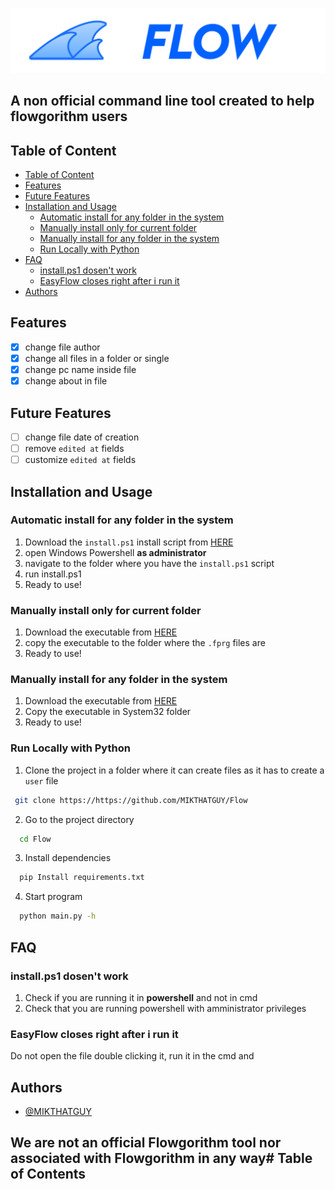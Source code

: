![Logo](https://raw.githubusercontent.com/MIKTHATGUY/Flow/main/Logo.svg)

## A non official command line tool created to help flowgorithm users

## Table of Content

- [Table of Content](#table-of-content)
- [Features](#features)
- [Future Features](#future-features)
- [Installation and Usage](#installation-and-usage)
  - [Automatic install for any folder in the system](#automatic-install-for-any-folder-in-the-system)
  - [Manually install only for current folder](#manually-install-only-for-current-folder)
  - [Manually install for any folder in the system](#manually-install-for-any-folder-in-the-system)
  - [Run Locally with Python](#run-locally-with-python)
- [FAQ](#faq)
  - [install.ps1 dosen't work](#installps1-dosent-work)
  - [EasyFlow closes right after i run it](#easyflow-closes-right-after-i-run-it)
- [Authors](#authors)


## Features

- [x] change file author
- [X] change all files in a folder or single
- [x] change pc name inside file
- [x] change about in file

## Future Features

- [ ] change file date of creation
- [ ] remove `edited at` fields
- [ ] customize `edited at` fields

## Installation and Usage

### Automatic install for any folder in the system

1) Download the `install.ps1` install script from [HERE](https://github.com/MIKTHATGUY/Flow/releases/latest)
2) open Windows Powershell **as administrator**
3) navigate to the folder where you have the `install.ps1` script
4) run install.ps1
5) Ready to use!

### Manually install only for current folder

1) Download the executable from [HERE](https://github.com/MIKTHATGUY/Flow/releases/latest)
2) copy the executable to the folder where the `.fprg` files are
3) Ready to use!

### Manually install for any folder in the system

1) Download the executable from [HERE](https://github.com/MIKTHATGUY/Flow/releases/latest)
2) Copy the executable in System32 folder
3) Ready to use!

### Run Locally with Python

1) Clone the project in a folder where it can create files as it has to create a `user` file

 ```bash
  git clone https://https://github.com/MIKTHATGUY/Flow
```

2) Go to the project directory

```bash
  cd Flow
```

3) Install dependencies

```bash
  pip Install requirements.txt
```

4) Start program

```bash
  python main.py -h
```

## FAQ

### install.ps1 dosen't work

1) Check if you are running it in **powershell** and not in cmd
2) Check that you are running powershell with amministrator privileges

### EasyFlow closes right after i run it

Do not open the file double clicking it, run it in the cmd and

## Authors

- [@MIKTHATGUY](https://https://github.com/MIKTHATGUY)

## We are **not** an official Flowgorithm tool nor associated with Flowgorithm **in any way**# Table of Contents
